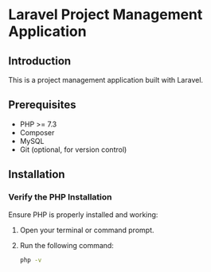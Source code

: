 # Laravel Project Management Application

## Introduction

This is a project management application built with Laravel.

## Prerequisites

- PHP >= 7.3
- Composer
- MySQL
- Git (optional, for version control)

## Installation

### Verify the PHP Installation

Ensure PHP is properly installed and working:

1. Open your terminal or command prompt.
2. Run the following command:

   ```sh
   php -v
